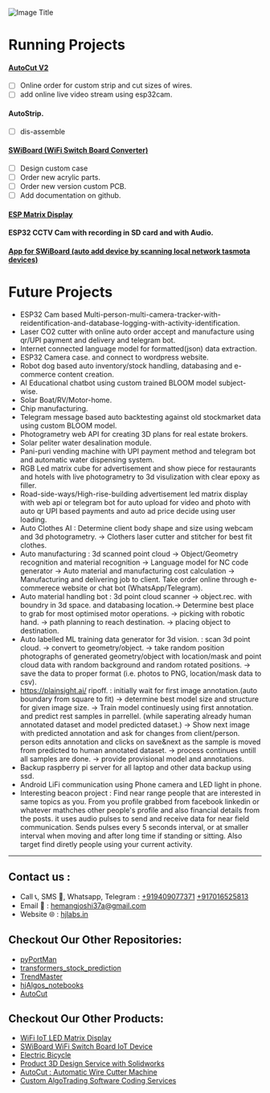![](https://hjlabs.in/wp-content/uploads/2022/05/rainbow-text-1.png "Image Title")

# Running Projects 
#### [AutoCut V2](https://github.com/hemangjoshi37a/AutoCut) 
 - [ ] Online order for custom strip and cut sizes of wires. 
 - [ ] add online live video stream using esp32cam.
#### AutoStrip. 
 - [ ] dis-assemble
#### [SWiBoard (WiFi Switch Board Converter)](https://github.com/hemangjoshi37a/SWiBoard) 
 - [ ] Design custom case 
 - [ ] Order new acrylic parts.
 - [ ] Order new version custom PCB. 
 - [ ] Add documentation on github.
#### [ESP Matrix Display](https://hjlabs.in/product/wifi-iot-led-display)
#### ESP32 CCTV Cam with recording in SD card and with Audio.
#### [App for SWiBoard (auto add device by scanning local network tasmota devices)](https://github.com/hemangjoshi37a/SWiBoard)

# Future Projects 
- ESP32 Cam based Multi-person-multi-camera-tracker-with-reidentification-and-database-logging-with-activity-identification.
- Laser CO2 cutter with online auto order accept and manufacture using qr/UPI payment and delivery and telegram bot.
- Internet connected language model for formatted(json) data extraction.
- ESP32 Camera case. and connect to wordpress website.
- Robot dog based auto inventory/stock handling, databasing and e-commerce content creation.
- AI Educational chatbot using custom trained BLOOM model subject-wise.
- Solar Boat/RV/Motor-home.
- Chip manufacturing.
- Telegram message based auto backtesting against old stockmarket data using custom BLOOM model.
- Photogrametry web API for creating 3D plans for real estate brokers.
- Solar peliter water desalination module.
- Pani-puri vending machine with UPI payment method and telegram bot and automatic water dispensing system.
- RGB Led matrix cube for advertisement and show piece for restaurants and hotels with live photogrametry to 3d visulization with clear epoxy as filler.
- Road-side-ways/High-rise-building advertisement led matrix display with web api or telegram bot for auto upload for video and photo with auto qr UPI based payments and auto ad price decide using user loading.
- Auto Clothes AI : Determine client body shape and size using webcam and 3d photogrametry. -> Clothers laser cutter and stitcher for best fit clothes.
- Auto manufacturing : 3d scanned point cloud -> Object/Geometry recognition and material recognition -> Language model for NC code generator -> Auto material and manufacturing cost calculation -> Manufacturing and delivering job to client. Take order online through e-commerece website or chat bot (WhatsApp/Telegram).
- Auto material handling bot : 3d point cloud scanner -> object.rec. with boundry in 3d space. and databasing location.-> Determine best place to grab for most optimised motor operations. -> picking with robotic hand. -> path planning to reach destination. -> placing object to destination.
- Auto labelled ML training data generator for 3d vision. : scan 3d point cloud. -> convert to geometry/object. -> take random position photographs of generated geometry/object with location/mask and point cloud data with random background and random rotated positions. -> save the data to proper format (i.e. photos to PNG, location/mask data to csv).
- https://plainsight.ai/ ripoff. : initially wait for first image annotation.(auto boundary from square to fit) -> determine best model size and structure for given image size. -> Train model continuesly using first annotation. and predict rest samples in parrellel. (while saperating already human annotated dataset and model predicted dataset.) -> Show next image with predicted annotation and ask for changes from client/person. person edits annotation and clicks on save&next as the sample is moved from predicted to human annotated dataset. -> process continues untill all samples are done. -> provide provisional model and annotations.
- Backup raspberry pi server for all laptop and other data backup using ssd.
- Android LiFi communication using Phone camera and LED light in phone.
- Interesting beacon project : Find near range people that are interested in same topics as you. From you profile grabbed from facebook linkedin or whatever mathches other people's profile and also financial details from the posts. it uses audio pulses to send and receive data for near field communication. Sends pulses every 5 seconds interval, or at smaller interval when moving and after long time if standing or sitting. Also target find diretly people using your current activity.

--------------------------------------------------------------
## Contact us :
- Call 📞, SMS 💬, Whatsapp, Telegram : [+919409077371](tel:+919409077371)  [+917016525813](tel:+917016525813)
- Email 📧 : hemangjoshi37a@gmail.com
- Website 🌐 : [hjlabs.in](https://hjlabs.in)

## Checkout Our Other Repositories:
- [pyPortMan](https://github.com/hemangjoshi37a/pyPortMan)
- [transformers_stock_prediction](https://github.com/hemangjoshi37a/transformers_stock_prediction)
- [TrendMaster](https://github.com/hemangjoshi37a/TrendMaster)
- [hjAlgos_notebooks](https://github.com/hemangjoshi37a/hjAlgos_notebooks)
- [AutoCut](https://github.com/hemangjoshi37a/AutoCut)

## Checkout Our Other Products:
- [WiFi IoT LED Matrix Display](https://hjlabs.in/product/wifi-iot-led-display)
- [SWiBoard WiFi Switch Board IoT Device](https://hjlabs.in/product/swiboard-wifi-switch-board-iot-device)
- [Electric Bicycle](https://hjlabs.in/product/electric-bicycle)
- [Product 3D Design Service with Solidworks](https://hjlabs.in/product/product-3d-design-with-solidworks/)
- [AutoCut : Automatic Wire Cutter Machine](https://hjlabs.in/product/automatic-wire-cutter-machine/)
- [Custom AlgoTrading Software Coding Services](https://hjlabs.in/product/custom-algotrading-software-for-zerodha-and-angel-w-source-code//)
